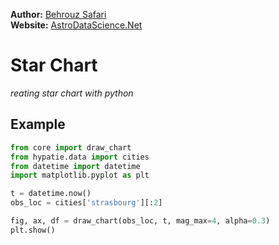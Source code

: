 **Author:** [Behrouz Safari](https://behrouzz.github.io/)<br/>
**Website:** [AstroDataScience.Net](https://astrodatascience.net/)<br/>

# Star Chart
*reating star chart with python*


## Example

```python
from core import draw_chart
from hypatie.data import cities
from datetime import datetime
import matplotlib.pyplot as plt

t = datetime.now()
obs_loc = cities['strasbourg'][:2]

fig, ax, df = draw_chart(obs_loc, t, mag_max=4, alpha=0.3)
plt.show()
```

